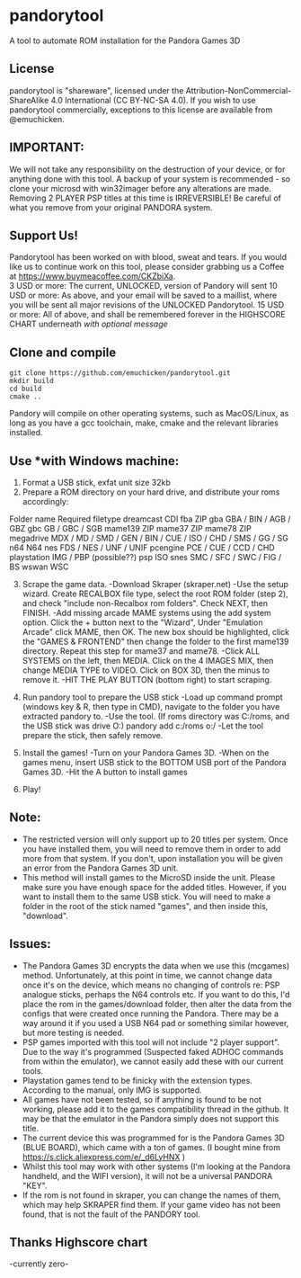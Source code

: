 # pandorytool
A tool to automate ROM installation for the Pandora Games 3D

## License
pandorytool is "shareware", licensed under the Attribution-NonCommercial-ShareAlike 4.0 International (CC BY-NC-SA 4.0). If you wish to use pandorytool commercially, exceptions to this license are available from @emuchicken.

## IMPORTANT:
We will not take any responsibility on the destruction of your device, or for anything done with this tool.
A backup of your system is recommended - so clone your microsd with win32imager before any alterations are made.  Removing 2 PLAYER PSP titles at this time is IRREVERSIBLE!  Be careful of what you remove from your original PANDORA system.

## Support Us!
Pandorytool has been worked on with blood, sweat and tears.  If you would like us to continue work on this tool, please consider grabbing us a Coffee at https://www.buymeacoffee.com/CKZbiXa.  
3 USD or more: The current, UNLOCKED, version of Pandory will sent
10 USD or more: As above, and your email will be saved to a maillist, where you will be sent all major revisions of the UNLOCKED Pandorytool.
15 USD or more: All of above, and shall be remembered forever in the HIGHSCORE CHART underneath *with optional message*

## Clone and compile
```
git clone https://github.com/emuchicken/pandorytool.git
mkdir build
cd build
cmake ..
```

Pandory will compile on other operating systems, such as MacOS/Linux, as long as you have a gcc toolchain, make, cmake and the relevant libraries installed.

## Use *with Windows machine:

1. Format a USB stick, exfat unit size 32kb
2. Prepare a ROM directory on your hard drive, and distribute your roms accordingly:
	
  Folder name						Required filetype
	dreamcast						CDI
	fba							ZIP
	gba							GBA / BIN / AGB / GBZ
	gbc							GB / GBC / SGB
	mame139							ZIP
	mame37							ZIP
	mame78							ZIP
	megadrive						MDX / MD / SMD / GEN / BIN / CUE / ISO / CHD / SMS / GG / SG
	n64							N64
	nes							FDS / NES / UNF / UNIF
	pcengine						PCE / CUE / CCD / CHD
	playstation						IMG / PBP (possible??)
	psp							ISO
	snes							SMC / SFC / SWC / FIG / BS
	wswan							WSC

3. Scrape the game data.
	-Download Skraper (skraper.net)
	-Use the setup wizard. Create RECALBOX file type, select the root ROM folder (step 2), and check "include non-Recalbox rom folders".  Check NEXT, then FINISH.
	-Add missing arcade MAME systems using the add system option.  Click the + button next to the "Wizard", Under "Emulation Arcade" click MAME, then OK.  The new box should be highlighted, click the "GAMES & FRONTEND" then change the folder to the first mame139 directory.  Repeat this step for mame37 and mame78.
	-Click ALL SYSTEMS on the left, then MEDIA.  Click on the 4 IMAGES MIX, then change MEDIA TYPE to VIDEO.  Click on BOX 3D, then the minus to remove it.
	-HIT THE PLAY BUTTON (bottom right) to start scraping.

4. Run pandory tool to prepare the USB stick
	-Load up command prompt (windows key & R, then type in CMD), navigate to the folder you have extracted pandory to.
	-Use the tool.  (If roms directory was C:/roms, and the USB stick was drive O:)
			pandory add c:/roms o:/
	-Let the tool prepare the stick, then safely remove.

5. Install the games!
	-Turn on your Pandora Games 3D.
	-When on the games menu, insert USB stick to the BOTTOM USB port of the Pandora Games 3D.
	-Hit the A button to install games

6. Play!

## Note:
- The restricted version will only support up to 20 titles per system.  Once you have installed them, you will need to remove them in order to add more from that system.  If you don't, upon installation you will be given an error from the Pandora Games 3D unit.
- This method will install games to the MicroSD inside the unit.  Please make sure you have enough space for the added titles.  However, if you want to install them to the same USB stick.  You will need to make a folder in the root of the stick named "games", and then inside this, "download".

## Issues:
- The Pandora Games 3D encrypts the data when we use this (mcgames) method.  Unfortunately, at this point in time, we cannot change data once it's on the device, which means no changing of controls re: PSP analogue sticks, perhaps the N64 controls etc. If you want to do this, I'd place the rom in the games/download folder, then alter the data from the configs that were created once running the Pandora.  There may be a way around it if you used a USB N64 pad or something similar however, but more testing is needed.
- PSP games imported with this tool will not include "2 player support".  Due to the way it's programmed (Suspected faked ADHOC commands from within the emulator), we cannot easily add these with our current tools.
- Playstation games tend to be finicky with the extension types.  According to the manual, only IMG is supported.
- All games have not been tested, so if anything is found to be not working, please add it to the games compatibility thread in the github.  It may be that the emulator in the Pandora simply does not support this title.
- The current device this was programmed for is the Pandora Games 3D (BLUE BOARD), which came with a ton of games. (I bought mine from https://s.click.aliexpress.com/e/_d6LyHNX )
- Whilst this tool may work with other systems (I'm looking at the Pandora handheld, and the WIFI version), it will not be a universal PANDORA "KEY".  
- If the rom is not found in skraper, you can change the names of them, which may help SKRAPER find them.  If your game video has not been found, that is not the fault of the PANDORY tool.


## Thanks Highscore chart
-currently zero-

